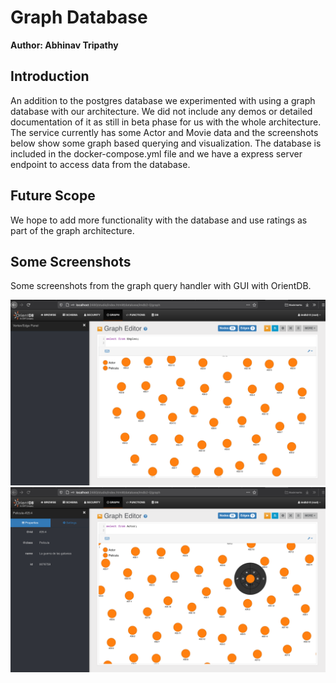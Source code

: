 # Graph Database

**Author: Abhinav Tripathy**

## Introduction 

An addition to the postgres database we experimented with using a graph database with our architecture. We did not include any demos or detailed documentation of it as still in beta phase for us with the whole architecture. The service currently has some Actor and Movie data and the screenshots below show some graph based querying and visualization. The database is included in the docker-compose.yml file and we have a express server endpoint to access data from the database.

## Future Scope

We hope to add more functionality with the database and use ratings as part of the graph architecture. 

## Some Screenshots

Some screenshots from the graph query handler with GUI with OrientDB.

![alt text](screenshot_1.png)
![alt text](screenshot_2.png)